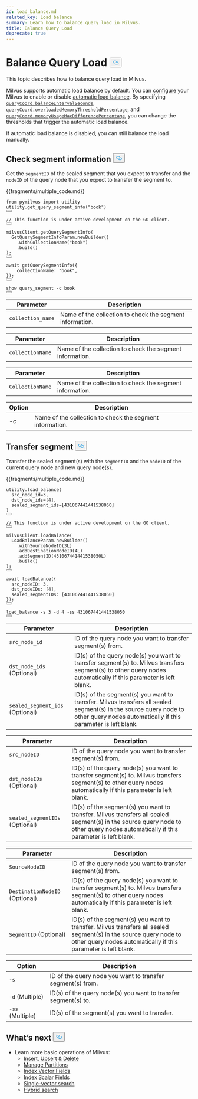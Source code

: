 ```yaml
---
id: load_balance.md
related_key: Load balance
summary: Learn how to balance query load in Milvus.
title: Balance Query Load
deprecate: true
---
```


<h1 id="Balance-Query-Load" class="common-anchor-header">Balance Query Load
    <button data-href="#Balance-Query-Load" class="anchor-icon">
      <svg
        aria-hidden="true"
        focusable="false"
        height="20"
        version="1.1"
        viewBox="0 0 16 16"
        width="16"
      >
        <path
          fill="#0092E4"
          fill-rule="evenodd"
          d="M4 9h1v1H4c-1.5 0-3-1.69-3-3.5S2.55 3 4 3h4c1.45 0 3 1.69 3 3.5 0 1.41-.91 2.72-2 3.25V8.59c.58-.45 1-1.27 1-2.09C10 5.22 8.98 4 8 4H4c-.98 0-2 1.22-2 2.5S3 9 4 9zm9-3h-1v1h1c1 0 2 1.22 2 2.5S13.98 12 13 12H9c-.98 0-2-1.22-2-2.5 0-.83.42-1.64 1-2.09V6.25c-1.09.53-2 1.84-2 3.25C6 11.31 7.55 13 9 13h4c1.45 0 3-1.69 3-3.5S14.5 6 13 6z"
        ></path>
      </svg>
    </button></h1><p>This topic describes how to balance query load in Milvus.</p>
<p>Milvus supports automatic load balance by default. You can <a href="/docs/configure-docker.md">configure</a> your Milvus to enable or disable <a href="/docs/configure_querycoord.md#queryCoordautoBalance">automatic load balance</a>. By specifying <a href="/docs/configure_querycoord.md#queryCoordbalanceIntervalSeconds"><code>queryCoord.balanceIntervalSeconds</code></a>, <a href="/docs/configure_querycoord.md#queryCoordoverloadedMemoryThresholdPercentage"><code>queryCoord.overloadedMemoryThresholdPercentage</code></a>, and <a href="/docs/configure_querycoord.md#queryCoordmemoryUsageMaxDifferencePercentage"><code>queryCoord.memoryUsageMaxDifferencePercentage</code></a>, you can change the thresholds that trigger the automatic load balance.</p>
<p>If automatic load balance is disabled, you can still balance the load manually.</p>
<h2 id="Check-segment-information" class="common-anchor-header">Check segment information
    <button data-href="#Check-segment-information" class="anchor-icon">
      <svg
        aria-hidden="true"
        focusable="false"
        height="20"
        version="1.1"
        viewBox="0 0 16 16"
        width="16"
      >
        <path
          fill="#0092E4"
          fill-rule="evenodd"
          d="M4 9h1v1H4c-1.5 0-3-1.69-3-3.5S2.55 3 4 3h4c1.45 0 3 1.69 3 3.5 0 1.41-.91 2.72-2 3.25V8.59c.58-.45 1-1.27 1-2.09C10 5.22 8.98 4 8 4H4c-.98 0-2 1.22-2 2.5S3 9 4 9zm9-3h-1v1h1c1 0 2 1.22 2 2.5S13.98 12 13 12H9c-.98 0-2-1.22-2-2.5 0-.83.42-1.64 1-2.09V6.25c-1.09.53-2 1.84-2 3.25C6 11.31 7.55 13 9 13h4c1.45 0 3-1.69 3-3.5S14.5 6 13 6z"
        ></path>
      </svg>
    </button></h2><p>Get the <code>segmentID</code> of the sealed segment that you expect to transfer and the <code>nodeID</code> of the query node that you expect to transfer the segment to.</p>
<p>{{fragments/multiple_code.md}}</p>
<pre><code class="language-python"><span class="hljs-keyword">from</span> pymilvus <span class="hljs-keyword">import</span> utility
utility.<span class="hljs-title function_">get_query_segment_info</span>(<span class="hljs-string">&quot;book&quot;</span>)
<button class="copy-code-btn"></button></code></pre>
<pre><code class="language-go"><span class="hljs-comment">// This function is under active development on the GO client.</span>
<button class="copy-code-btn"></button></code></pre>
<pre><code class="language-java">milvusClient.<span class="hljs-title function_">getQuerySegmentInfo</span>(
  <span class="hljs-title class_">GetQuerySegmentInfoParam</span>.<span class="hljs-title function_">newBuilder</span>()
    .<span class="hljs-title function_">withCollectionName</span>(<span class="hljs-string">&quot;book&quot;</span>)
    .<span class="hljs-title function_">build</span>()
);
<button class="copy-code-btn"></button></code></pre>
<pre><code class="language-javascript"><span class="hljs-keyword">await</span> <span class="hljs-title function_">getQuerySegmentInfo</span>({
    <span class="hljs-attr">collectionName</span>: <span class="hljs-string">&quot;book&quot;</span>,
});
<button class="copy-code-btn"></button></code></pre>
<pre><code class="language-shell">show query_segment -c book
<button class="copy-code-btn"></button></code></pre>
<table class="language-python">
    <thead>
    <tr>
        <th>Parameter</th>
        <th>Description</th>
    </tr>
    </thead>
    <tbody>
    <tr>
        <td><code>collection_name</code></td>
        <td>Name of the collection to check the segment information.</td>
    </tr>
    </tbody>
</table>
<table class="language-javascript">
    <thead>
    <tr>
        <th>Parameter</th>
        <th>Description</th>
    </tr>
    </thead>
    <tbody>
    <tr>
        <td><code>collectionName</code></td>
        <td>Name of the collection to check the segment information.</td>
    </tr>
    </tbody>
</table>
<table class="language-java">
    <thead>
    <tr>
        <th>Parameter</th>
        <th>Description</th>
    </tr>
    </thead>
    <tbody>
    <tr>
        <td><code>CollectionName</code></td>
        <td>Name of the collection to check the segment information.</td>
    </tr>
    </tbody>
</table>
<table class="language-shell">
    <thead>
        <tr>
            <th>Option</th>
            <th>Description</th>
        </tr>
    </thead>
    <tbody>
        <tr>
            <td>-c</td>
            <td>Name of the collection to check the segment information.</td>
        </tr>
    </tbody>
</table>
<h2 id="Transfer-segment" class="common-anchor-header">Transfer segment
    <button data-href="#Transfer-segment" class="anchor-icon">
      <svg
        aria-hidden="true"
        focusable="false"
        height="20"
        version="1.1"
        viewBox="0 0 16 16"
        width="16"
      >
        <path
          fill="#0092E4"
          fill-rule="evenodd"
          d="M4 9h1v1H4c-1.5 0-3-1.69-3-3.5S2.55 3 4 3h4c1.45 0 3 1.69 3 3.5 0 1.41-.91 2.72-2 3.25V8.59c.58-.45 1-1.27 1-2.09C10 5.22 8.98 4 8 4H4c-.98 0-2 1.22-2 2.5S3 9 4 9zm9-3h-1v1h1c1 0 2 1.22 2 2.5S13.98 12 13 12H9c-.98 0-2-1.22-2-2.5 0-.83.42-1.64 1-2.09V6.25c-1.09.53-2 1.84-2 3.25C6 11.31 7.55 13 9 13h4c1.45 0 3-1.69 3-3.5S14.5 6 13 6z"
        ></path>
      </svg>
    </button></h2><p>Transfer the sealed segment(s) with the <code>segmentID</code> and the <code>nodeID</code> of the current query node and new query node(s).</p>
<p>{{fragments/multiple_code.md}}</p>
<pre><code class="language-python">utility.load_balance(
  src_node_id=3, 
  dst_node_ids=[4], 
  sealed_segment_ids=[431067441441538050]
)
<button class="copy-code-btn"></button></code></pre>
<pre><code class="language-go"><span class="hljs-comment">// This function is under active development on the GO client.</span>
<button class="copy-code-btn"></button></code></pre>
<pre><code class="language-java">milvusClient.loadBalance(
  LoadBalanceParam.newBuilder()
    .withSourceNodeID(3L)
    .addDestinationNodeID(4L)
    .addSegmentID(431067441441538050L)
    .build()
);
<button class="copy-code-btn"></button></code></pre>
<pre><code class="language-javascript"><span class="hljs-keyword">await</span> <span class="hljs-title function_">loadBalance</span>({
  <span class="hljs-attr">src_nodeID</span>: <span class="hljs-number">3</span>,
  <span class="hljs-attr">dst_nodeIDs</span>: [<span class="hljs-number">4</span>],
  <span class="hljs-attr">sealed_segmentIDs</span>: [<span class="hljs-number">431067441441538050</span>]
});
<button class="copy-code-btn"></button></code></pre>
<pre><code class="language-shell">load_balance -s 3 -d 4 -ss 431067441441538050
<button class="copy-code-btn"></button></code></pre>
<table class="language-python">
    <thead>
    <tr>
        <th>Parameter</th>
        <th>Description</th>
    </tr>
    </thead>
    <tbody>
    <tr>
        <td><code>src_node_id</code></td>
        <td>ID of the query node you want to transfer segment(s) from.</td>
    </tr>
    <tr>
        <td><code>dst_node_ids</code> (Optional)</td>
        <td>ID(s) of the query node(s) you want to transfer segment(s) to. Milvus transfers segment(s) to other query nodes automatically if this parameter is left blank.</td>
    </tr>
    <tr>
        <td><code>sealed_segment_ids</code> (Optional)</td>
        <td>ID(s) of the segment(s) you want to transfer. Milvus transfers all sealed segment(s) in the source query node to other query nodes automatically if this parameter is left blank.</td>
    </tr>
    </tbody>
</table>
<table class="language-javascript">
    <thead>
    <tr>
        <th>Parameter</th>
        <th>Description</th>
    </tr>
    </thead>
    <tbody>
    <tr>
        <td><code>src_nodeID</code></td>
        <td>ID of the query node you want to transfer segment(s) from.</td>
    </tr>
    <tr>
        <td><code>dst_nodeIDs</code> (Optional)</td>
        <td>ID(s) of the query node(s) you want to transfer segment(s) to. Milvus transfers segment(s) to other query nodes automatically if this parameter is left blank.</td>
    </tr>
    <tr>
        <td><code>sealed_segmentIDs</code> (Optional)</td>
        <td>ID(s) of the segment(s) you want to transfer. Milvus transfers all sealed segment(s) in the source query node to other query nodes automatically if this parameter is left blank.</td>
    </tr>
    </tbody>
</table>
<table class="language-java">
    <thead>
    <tr>
        <th>Parameter</th>
        <th>Description</th>
    </tr>
    </thead>
    <tbody>
    <tr>
        <td><code>SourceNodeID</code></td>
        <td>ID of the query node you want to transfer segment(s) from.</td>
    </tr>
    <tr>
        <td><code>DestinationNodeID</code> (Optional)</td>
        <td>ID(s) of the query node(s) you want to transfer segment(s) to. Milvus transfers segment(s) to other query nodes automatically if this parameter is left blank.</td>
    </tr>
    <tr>
        <td><code>SegmentID</code> (Optional)</td>
        <td>ID(s) of the segment(s) you want to transfer. Milvus transfers all sealed segment(s) in the source query node to other query nodes automatically if this parameter is left blank.</td>
    </tr>
    </tbody>
</table>
<table class="language-shell">
    <thead>
    <tr>
        <th>Option</th>
        <th>Description</th>
    </tr>
    </thead>
    <tbody>
    <tr>
        <td><code>-s</code></td>
        <td>ID of the query node you want to transfer segment(s) from.</td>
    </tr>
    <tr>
        <td><code>-d</code> (Multiple)</td>
        <td>ID(s) of the query node(s) you want to transfer segment(s) to.</td>
    </tr>
    <tr>
        <td><code>-ss</code> (Multiple)</td>
        <td>ID(s) of the segment(s) you want to transfer.</td>
    </tr>
    </tbody>
</table>
<h2 id="Whats-next" class="common-anchor-header">What’s next
    <button data-href="#Whats-next" class="anchor-icon">
      <svg
        aria-hidden="true"
        focusable="false"
        height="20"
        version="1.1"
        viewBox="0 0 16 16"
        width="16"
      >
        <path
          fill="#0092E4"
          fill-rule="evenodd"
          d="M4 9h1v1H4c-1.5 0-3-1.69-3-3.5S2.55 3 4 3h4c1.45 0 3 1.69 3 3.5 0 1.41-.91 2.72-2 3.25V8.59c.58-.45 1-1.27 1-2.09C10 5.22 8.98 4 8 4H4c-.98 0-2 1.22-2 2.5S3 9 4 9zm9-3h-1v1h1c1 0 2 1.22 2 2.5S13.98 12 13 12H9c-.98 0-2-1.22-2-2.5 0-.83.42-1.64 1-2.09V6.25c-1.09.53-2 1.84-2 3.25C6 11.31 7.55 13 9 13h4c1.45 0 3-1.69 3-3.5S14.5 6 13 6z"
        ></path>
      </svg>
    </button></h2><ul>
<li>Learn more basic operations of Milvus:
<ul>
<li><a href="/docs/insert-update-delete.md">Insert, Upsert &amp; Delete</a></li>
<li><a href="/docs/manage-partitions.md">Manage Partitions</a></li>
<li><a href="/docs/index-vector-fields.md">Index Vector Fields</a></li>
<li><a href="/docs/index-scalar-fields.md">Index Scalar Fields</a></li>
<li><a href="/docs/single-vector-search.md">Single-vector search</a></li>
<li><a href="/docs/multi-vector-search.md">Hybrid search</a></li>
</ul></li>
</ul>
